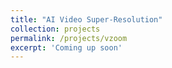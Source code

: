 ```yaml
---
title: "AI Video Super-Resolution"
collection: projects
permalink: /projects/vzoom
excerpt: 'Coming up soon'
---
```


